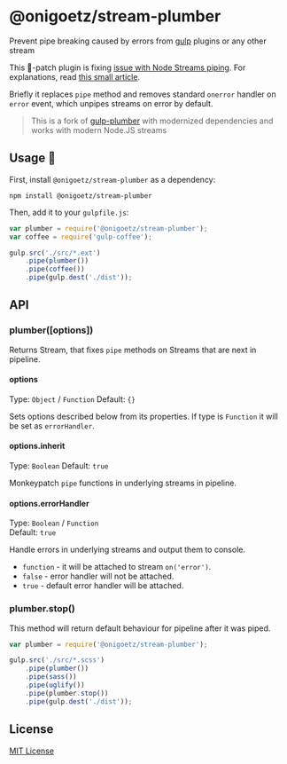 # @onigoetz/stream-plumber

Prevent pipe breaking caused by errors from [gulp](https://github.com/gulpjs/gulp) plugins or any other stream

This :monkey:-patch plugin is fixing [issue with Node Streams piping](https://github.com/gulpjs/gulp/issues/91).
For explanations, read [this small article](https://gist.github.com/floatdrop/8269868).

Briefly it replaces `pipe` method and removes standard `onerror` handler on `error` event, which unpipes streams on error by default.

> This is a fork of [gulp-plumber](https://github.com/floatdrop/gulp-plumber) with modernized dependencies and works with modern Node.JS streams

## Usage :monkey:

First, install `@onigoetz/stream-plumber` as a dependency:

```shell
npm install @onigoetz/stream-plumber
```

Then, add it to your `gulpfile.js`:

```javascript
var plumber = require('@onigoetz/stream-plumber');
var coffee = require('gulp-coffee');

gulp.src('./src/*.ext')
	.pipe(plumber())
	.pipe(coffee())
	.pipe(gulp.dest('./dist'));
```

## API

### plumber([options])

Returns Stream, that fixes `pipe` methods on Streams that are next in pipeline.

#### options
Type: `Object` / `Function`
Default: `{}`

Sets options described below from its properties. If type is `Function` it will be set as `errorHandler`.

#### options.inherit
Type: `Boolean`
Default: `true`

Monkeypatch `pipe` functions in underlying streams in pipeline.

#### options.errorHandler
Type: `Boolean` / `Function` <br/>
Default: `true`

Handle errors in underlying streams and output them to console.
 * `function` - it will be attached to stream `on('error')`.
 * `false` - error handler will not be attached.
 * `true` - default error handler will be attached.

### plumber.stop()

This method will return default behaviour for pipeline after it was piped.

```javascript
var plumber = require('@onigoetz/stream-plumber');

gulp.src('./src/*.scss')
    .pipe(plumber())
    .pipe(sass())
    .pipe(uglify())
    .pipe(plumber.stop())
    .pipe(gulp.dest('./dist'));
```

## License

[MIT License](http://en.wikipedia.org/wiki/MIT_License)
